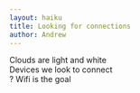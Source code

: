 ```yaml
---
layout: haiku
title: Looking for connections
author: Andrew
---
```


Clouds are light and white<br>
Devices we look to connect<br>?
Wifi is the goal<br>